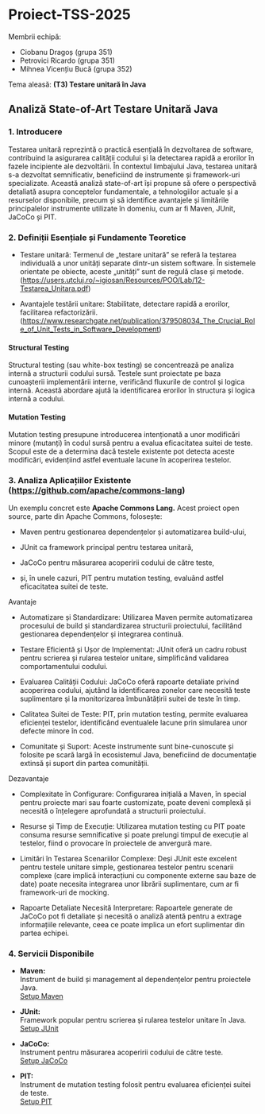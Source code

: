 # Proiect-TSS-2025

Membrii echipă:
* Ciobanu Dragoș (grupa 351)
* Petrovici Ricardo (grupa 351)
* Mihnea Vicențiu Bucă (grupa 352)

Tema aleasă: <b>(T3) Testare unitară în Java</b>

## Analiză State-of-Art Testare Unitară Java
### 1. Introducere
Testarea unitară reprezintă o practică esențială în dezvoltarea de software, contribuind la asigurarea calității codului și la detectarea rapidă a erorilor în fazele incipiente ale dezvoltării. În contextul limbajului Java, testarea unitară s-a dezvoltat semnificativ, beneficiind de instrumente și framework-uri specializate. Această analiză state-of-art își propune să ofere o perspectivă detaliată asupra conceptelor fundamentale, a tehnologiilor actuale și a resurselor disponibile, precum și să identifice avantajele și limitările principalelor instrumente utilizate în domeniu, cum ar fi Maven, JUnit, JaCoCo și PIT.

### 2. Definiții Esențiale și Fundamente Teoretice
* Testare unitară: Termenul de „testare unitară” se referă la testarea individuală a unor unități separate dintr-un sistem software. În sistemele orientate pe obiecte, aceste „unități” sunt de regulă clase și metode. (https://users.utcluj.ro/~igiosan/Resources/POO/Lab/12-Testarea_Unitara.pdf)

* Avantajele testării unitare: Stabilitate, detectare rapidă a erorilor, facilitarea refactorizării. (https://www.researchgate.net/publication/379508034_The_Crucial_Role_of_Unit_Tests_in_Software_Development)

#### Structural Testing 
Structural testing (sau white-box testing) se concentrează pe analiza internă a structurii codului sursă. Testele sunt proiectate pe baza cunoașterii implementării interne, verificând fluxurile de control și logica internă. Această abordare ajută la identificarea erorilor în structura și logica internă a codului.

#### Mutation Testing 
Mutation testing presupune introducerea intenționată a unor modificări minore (mutanți) în codul sursă pentru a evalua eficacitatea suitei de teste. Scopul este de a determina dacă testele existente pot detecta aceste modificări, evidențiind astfel eventuale lacune în acoperirea testelor.

### 3. Analiza Aplicațiilor Existente (https://github.com/apache/commons-lang)
Un exemplu concret este <b>Apache Commons Lang.</b> Acest proiect open source, parte din Apache Commons, folosește:

* Maven pentru gestionarea dependențelor și automatizarea build-ului,

* JUnit ca framework principal pentru testarea unitară,

* JaCoCo pentru măsurarea acoperirii codului de către teste,

* și, în unele cazuri, PIT pentru mutation testing, evaluând astfel eficacitatea suitei de teste.

Avantaje
* Automatizare și Standardizare:
Utilizarea Maven permite automatizarea procesului de build și standardizarea structurii proiectului, facilitând gestionarea dependențelor și integrarea continuă.

* Testare Eficientă și Ușor de Implementat:
JUnit oferă un cadru robust pentru scrierea și rularea testelor unitare, simplificând validarea comportamentului codului.

* Evaluarea Calității Codului:
JaCoCo oferă rapoarte detaliate privind acoperirea codului, ajutând la identificarea zonelor care necesită teste suplimentare și la monitorizarea îmbunătățirii suitei de teste în timp.

* Calitatea Suitei de Teste:
PIT, prin mutation testing, permite evaluarea eficienței testelor, identificând eventualele lacune prin simularea unor defecte minore în cod.

* Comunitate și Suport:
Aceste instrumente sunt bine-cunoscute și folosite pe scară largă în ecosistemul Java, beneficiind de documentație extinsă și suport din partea comunității.

Dezavantaje
* Complexitate în Configurare:
Configurarea inițială a Maven, în special pentru proiecte mari sau foarte customizate, poate deveni complexă și necesită o înțelegere aprofundată a structurii proiectului.

* Resurse și Timp de Execuție:
Utilizarea mutation testing cu PIT poate consuma resurse semnificative și poate prelungi timpul de execuție al testelor, fiind o provocare în proiectele de anvergură mare.

* Limitări în Testarea Scenariilor Complexe:
Deși JUnit este excelent pentru testele unitare simple, gestionarea testelor pentru scenarii complexe (care implică interacțiuni cu componente externe sau baze de date) poate necesita integrarea unor librării suplimentare, cum ar fi framework-uri de mocking.

* Rapoarte Detaliate Necesită Interpretare:
Rapoartele generate de JaCoCo pot fi detaliate și necesită o analiză atentă pentru a extrage informațiile relevante, ceea ce poate implica un efort suplimentar din partea echipei.

### 4. Servicii Disponibile
- **Maven:**  
  Instrument de build și management al dependențelor pentru proiectele Java.  
  [Setup Maven](https://maven.apache.org/install.html)

- **JUnit:**  
  Framework popular pentru scrierea și rularea testelor unitare în Java.  
  [Setup JUnit](https://junit.org/junit5/docs/current/user-guide/)

- **JaCoCo:**  
  Instrument pentru măsurarea acoperirii codului de către teste.  
  [Setup JaCoCo](https://www.jacoco.org/jacoco/trunk/doc/)

- **PIT:**  
  Instrument de mutation testing folosit pentru evaluarea eficienței suitei de teste.  
  [Setup PIT](https://pitest.org/quickstart/)



